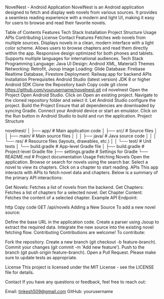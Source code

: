 NovelNest - Android Application
NovelNest is an Android application designed to fetch and display web novels from various sources. It provides a seamless reading experience with a modern and light UI, making it easy for users to browse and read their favorite novels.

Table of Contents
Features
Tech Stack
Installation
Project Structure
Usage
APIs
Contributing
License
Contact
Features
Fetches web novels from multiple sources.
Displays novels in a clean, modern interface with a light color scheme.
Allows users to browse chapters and read them directly within the app.
Responsive design optimized for both phones and tablets.
Supports multiple languages for international audiences.
Tech Stack
Programming Language: Java
UI Design: Android XML, Material3 Themes
Networking: Retrofit, Jsoup
Image Loading: Glide
Database: Firebase Realtime Database, Firestore
Deployment: Railway.app for backend APIs
Installation
Prerequisites
Android Studio (latest version)
JDK 8 or higher
Android SDK
Clone the Repository
bash
Copy code
git clone https://github.com/yourusername/novelnest.git
cd novelnest
Open the Project
Open Android Studio.
Click on Open an existing project.
Navigate to the cloned repository folder and select it.
Let Android Studio configure the project.
Build the Project
Ensure that all dependencies are downloaded by syncing Gradle.
Connect your Android device or start an emulator.
Click on the Run button in Android Studio to build and run the application.
Project Structure

novelnest/
│
├── app/                    # Main application code
│   ├── src/                # Source files
│   │   ├── main/           # Main source files
│   │   │   ├── java/       # Java source code
│   │   │   └── res/        # Resource files (layouts, drawables, etc.)
│   │   └── test/           # Unit tests
│   └── build.gradle        # App-level Gradle file
│
├── build.gradle            # Project-level Gradle file
├── settings.gradle         # Settings for Gradle
└── README.md               # Project documentation
Usage
Fetching Novels
Open the application.
Browse or search for novels using the search bar.
Select a novel to view its chapters.
Click on a chapter to start reading.
APIs
This app interacts with APIs to fetch novel data and chapters. Below is a summary of the primary API interactions:

Get Novels: Fetches a list of novels from the backend.
Get Chapters: Fetches a list of chapters for a selected novel.
Get Chapter Content: Fetches the content of a selected chapter.
Example API Endpoint:

http
Copy code
GET /api/novels
Adding a New Source
To add a new novel source:

Define the base URL in the application code.
Create a parser using Jsoup to extract the required data.
Integrate the new source into the existing novel fetching flow.
Contributing
Contributions are welcome! To contribute:

Fork the repository.
Create a new branch (git checkout -b feature-branch).
Commit your changes (git commit -m 'Add new feature').
Push to the branch (git push origin feature-branch).
Open a Pull Request.
Please make sure to update tests as appropriate.

License
This project is licensed under the MIT License - see the LICENSE file for details.

Contact
If you have any questions or feedback, feel free to reach out:

Email: tinkesh509@gmail.com
GitHub: yourusername
